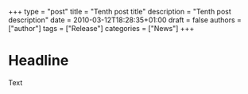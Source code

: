 +++
type = "post"
title = "Tenth post title"
description = "Tenth post description"
date = 2010-03-12T18:28:35+01:00
draft = false
authors = ["author"]
tags = ["Release"]
categories = ["News"]
+++

# Headline
Text
